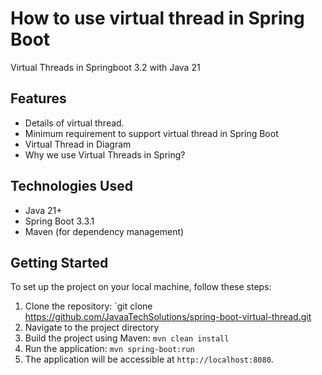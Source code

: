 # How to use virtual thread in Spring Boot

Virtual Threads in Springboot 3.2 with Java 21

## Features
* Details of virtual thread.
* Minimum requirement to support virtual thread in Spring Boot
* Virtual Thread in Diagram
* Why we use Virtual Threads in Spring?

## Technologies Used
* Java 21+
* Spring Boot 3.3.1
* Maven (for dependency management)

## Getting Started
To set up the project on your local machine, follow these steps:

1. Clone the repository: `git clone https://github.com/JavaaTechSolutions/spring-boot-virtual-thread.git
2. Navigate to the project directory
3. Build the project using Maven: `mvn clean install`
4. Run the application: `mvn spring-boot:run`
5. The application will be accessible at `http://localhost:8080`.


